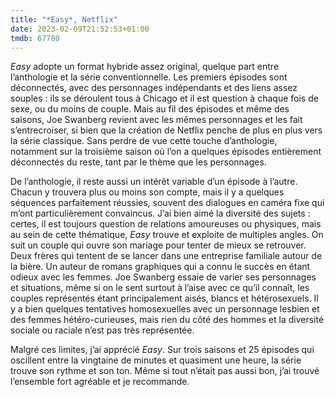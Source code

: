 ```yaml
---
title: "*Easy*, Netflix"
date: 2023-02-09T21:52:53+01:00
tmdb: 67780 
---
```


*Easy* adopte un format hybride assez original, quelque part entre l’anthologie et la série conventionnelle. Les premiers épisodes sont déconnectés, avec des personnages indépendants et des liens assez souples : ils se déroulent tous à Chicago et il est question à chaque fois de sexe, ou du moins de couple. Mais au fil des épisodes et même des saisons, Joe Swanberg revient avec les mêmes personnages et les fait s’entrecroiser, si bien que la création de Netflix penche de plus en plus vers la série classique. Sans perdre de vue cette touche d’anthologie, notamment sur la troisième saison où l’on a quelques épisodes entièrement déconnectés du reste, tant par le thème que les personnages. 

De l’anthologie, il reste aussi un intérêt variable d’un épisode à l’autre. Chacun y trouvera plus ou moins son compte, mais il y a quelques séquences parfaitement réussies, souvent des dialogues en caméra fixe qui m’ont particulièrement convaincus. J’ai bien aimé la diversité des sujets : certes, il est toujours question de relations amoureuses ou physiques, mais au sein de cette thématique, *Easy* trouve et exploite de multiples angles. On suit un couple qui ouvre son mariage pour tenter de mieux se retrouver. Deux frères qui tentent de se lancer dans une entreprise familiale autour de la bière. Un auteur de romans graphiques qui a connu le succès en étant odieux avec les femmes. Joe Swanberg essaie de varier ses personnages et situations, même si on le sent surtout à l’aise avec ce qu’il connaît, les couples représentés étant principalement aisés, blancs et hétérosexuels. Il y a bien quelques tentatives homosexuelles avec un personnage lesbien et des femmes hétéro-curieuses, mais rien du côté des hommes et la diversité sociale ou raciale n’est pas très représentée. 

Malgré ces limites, j’ai apprécié *Easy*. Sur trois saisons et 25 épisodes qui oscillent entre la vingtaine de minutes et quasiment une heure, la série trouve son rythme et son ton. Même si tout n’était pas aussi bon, j’ai trouvé l’ensemble fort agréable et je recommande. 


